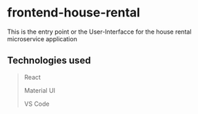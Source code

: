 # frontend-house-rental
This is the entry point or the User-Interfacce for the house rental microservice application 
## Technologies used
> React
> 
> Material UI
>
> VS Code
